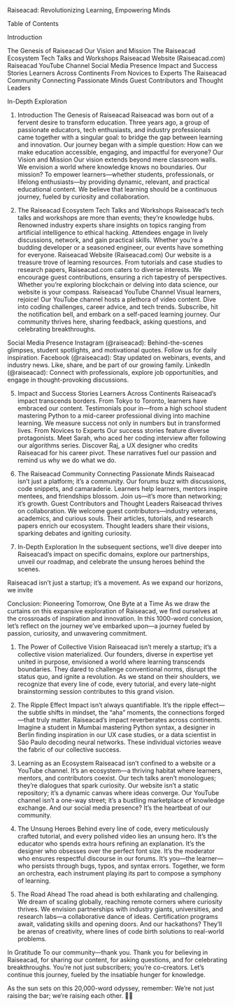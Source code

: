 Raiseacad: Revolutionizing Learning, Empowering Minds


Table of Contents

Introduction

The Genesis of Raiseacad
Our Vision and Mission
The Raiseacad Ecosystem
Tech Talks and Workshops
Raiseacad Website (Raiseacad.com)
Raiseacad YouTube Channel
Social Media Presence
Impact and Success Stories
Learners Across Continents
From Novices to Experts
The Raiseacad Community
Connecting Passionate Minds
Guest Contributors and Thought Leaders

In-Depth Exploration

1. Introduction
The Genesis of Raiseacad
Raiseacad was born out of a fervent desire to transform education. Three years ago, a group of passionate educators, tech enthusiasts, and industry professionals came together with a singular goal: to bridge the gap between learning and innovation. Our journey began with a simple question: How can we make education accessible, engaging, and impactful for everyone?
Our Vision and Mission
Our vision extends beyond mere classroom walls. We envision a world where knowledge knows no boundaries. Our mission? To empower learners—whether students, professionals, or lifelong enthusiasts—by providing dynamic, relevant, and practical educational content. We believe that learning should be a continuous journey, fueled by curiosity and collaboration.

3. The Raiseacad Ecosystem
Tech Talks and Workshops
Raiseacad’s tech talks and workshops are more than events; they’re knowledge hubs. Renowned industry experts share insights on topics ranging from artificial intelligence to ethical hacking. Attendees engage in lively discussions, network, and gain practical skills. Whether you’re a budding developer or a seasoned engineer, our events have something for everyone.
Raiseacad Website (Raiseacad.com)
Our website is a treasure trove of learning resources. From tutorials and case studies to research papers, Raiseacad.com caters to diverse interests. We encourage guest contributions, ensuring a rich tapestry of perspectives. Whether you’re exploring blockchain or delving into data science, our website is your compass.
Raiseacad YouTube Channel
Visual learners, rejoice! Our YouTube channel hosts a plethora of video content. Dive into coding challenges, career advice, and tech trends. Subscribe, hit the notification bell, and embark on a self-paced learning journey. Our community thrives here, sharing feedback, asking questions, and celebrating breakthroughs.

Social Media Presence
Instagram (@raiseacad): Behind-the-scenes glimpses, student spotlights, and motivational quotes. Follow us for daily inspiration.
Facebook (@raiseacad): Stay updated on webinars, events, and industry news. Like, share, and be part of our growing family.
LinkedIn (@raiseacad): Connect with professionals, explore job opportunities, and engage in thought-provoking discussions.

5. Impact and Success Stories
Learners Across Continents
Raiseacad’s impact transcends borders. From Tokyo to Toronto, learners have embraced our content. Testimonials pour in—from a high school student mastering Python to a mid-career professional diving into machine learning. We measure success not only in numbers but in transformed lives.
From Novices to Experts
Our success stories feature diverse protagonists. Meet Sarah, who aced her coding interview after following our algorithms series. Discover Raj, a UX designer who credits Raiseacad for his career pivot. These narratives fuel our passion and remind us why we do what we do.

7. The Raiseacad Community
Connecting Passionate Minds
Raiseacad isn’t just a platform; it’s a community. Our forums buzz with discussions, code snippets, and camaraderie. Learners help learners, mentors inspire mentees, and friendships blossom. Join us—it’s more than networking; it’s growth.
Guest Contributors and Thought Leaders
Raiseacad thrives on collaboration. We welcome guest contributors—industry veterans, academics, and curious souls. Their articles, tutorials, and research papers enrich our ecosystem. Thought leaders share their visions, sparking debates and igniting curiosity.

9. In-Depth Exploration
In the subsequent sections, we’ll dive deeper into Raiseacad’s impact on specific domains, explore our partnerships, unveil our roadmap, and celebrate the unsung heroes behind the scenes.


Raiseacad isn’t just a startup; it’s a movement. As we expand our horizons, we invite




Conclusion: Pioneering Tomorrow, One Byte at a Time
As we draw the curtains on this expansive exploration of Raiseacad, we find ourselves at the crossroads of inspiration and innovation. In this 1000-word conclusion, let’s reflect on the journey we’ve embarked upon—a journey fueled by passion, curiosity, and unwavering commitment.

1. The Power of Collective Vision
Raiseacad isn’t merely a startup; it’s a collective vision materialized. Our founders, diverse in expertise yet united in purpose, envisioned a world where learning transcends boundaries. They dared to challenge conventional norms, disrupt the status quo, and ignite a revolution. As we stand on their shoulders, we recognize that every line of code, every tutorial, and every late-night brainstorming session contributes to this grand vision.


2. The Ripple Effect
Impact isn’t always quantifiable. It’s the ripple effect—the subtle shifts in mindset, the “aha” moments, the connections forged—that truly matter. Raiseacad’s impact reverberates across continents. Imagine a student in Mumbai mastering Python syntax, a designer in Berlin finding inspiration in our UX case studies, or a data scientist in São Paulo decoding neural networks. These individual victories weave the fabric of our collective success.


3. Learning as an Ecosystem
Raiseacad isn’t confined to a website or a YouTube channel. It’s an ecosystem—a thriving habitat where learners, mentors, and contributors coexist. Our tech talks aren’t monologues; they’re dialogues that spark curiosity. Our website isn’t a static repository; it’s a dynamic canvas where ideas converge. Our YouTube channel isn’t a one-way street; it’s a bustling marketplace of knowledge exchange. And our social media presence? It’s the heartbeat of our community.


4. The Unsung Heroes
Behind every line of code, every meticulously crafted tutorial, and every polished video lies an unsung hero. It’s the educator who spends extra hours refining an explanation. It’s the designer who obsesses over the perfect font size. It’s the moderator who ensures respectful discourse in our forums. It’s you—the learner—who persists through bugs, typos, and syntax errors. Together, we form an orchestra, each instrument playing its part to compose a symphony of learning.


5. The Road Ahead
The road ahead is both exhilarating and challenging. We dream of scaling globally, reaching remote corners where curiosity thrives. We envision partnerships with industry giants, universities, and research labs—a collaborative dance of ideas. Certification programs await, validating skills and opening doors. And our hackathons? They’ll be arenas of creativity, where lines of code birth solutions to real-world problems.


In Gratitude
To our community—thank you. Thank you for believing in Raiseacad, for sharing our content, for asking questions, and for celebrating breakthroughs. You’re not just subscribers; you’re co-creators. Let’s continue this journey, fueled by the insatiable hunger for knowledge.

As the sun sets on this 20,000-word odyssey, remember: We’re not just raising the bar; we’re raising each other. 🚀🌟


